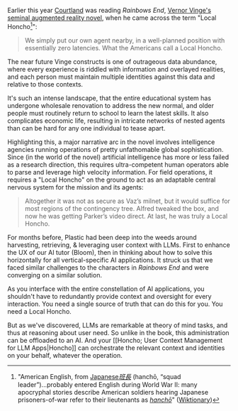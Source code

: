 Earlier this year [Courtland](https://x.com/courtlandleer) was reading *Rainbows End*, [Vernor Vinge's](https://en.wikipedia.org/wiki/Vernor_Vinge) [seminal augmented reality novel](https://en.wikipedia.org/wiki/Rainbows_End_(novel)), when he came across the term "Local Honcho[^1]":

>We simply put our own agent nearby, in a well-planned position with essentially zero latencies. What the Americans call a Local Honcho.

The near future Vinge constructs is one of outrageous data abundance, where every experience is riddled with information and overlayed realities, and each person must maintain multiple identities against this data and relative to those contexts.

It's such an intense landscape, that the entire educational system has undergone wholesale renovation to address the new normal, and older people must routinely return to school to learn the latest skills. It also complicates economic life, resulting in intricate networks of nested agents than can be hard for any one individual to tease apart.

Highlighting this, a major narrative arc in the novel involves intelligence agencies running operations of pretty unfathomable global sophistication. Since (in the world of the novel) artificial intelligence has more or less failed as a research direction, this requires ultra-competent human operators able to parse and leverage high velocity information. For field operations, it requires a "Local Honcho" on the ground to act as an adaptable central nervous system for the mission and its agents:

>Altogether it was not as secure as Vaz’s milnet, but it would suffice for most regions of the contingency tree. Alfred tweaked the box, and now he was getting Parker’s video direct. At last, he was truly a Local Honcho.

For months before, Plastic had been deep into the weeds around harvesting, retrieving, & leveraging user context with LLMs. First to enhance the UX of our AI tutor (Bloom), then in thinking about how to solve this horizontally for all vertical-specific AI applications. It struck us that we faced similar challenges to the characters in _Rainbows End_ and were converging on a similar solution.

As you interface with the entire constellation of AI applications, you shouldn't have to redundantly provide context and oversight for every interaction. You need a single source of truth that can do this for you. You need a Local Honcho.

But as we've discovered, LLMs are remarkable at theory of mind tasks, and thus at reasoning about user need. So unlike in the book, this administration can be offloaded to an AI. And your [[Honcho; User Context Management for LLM Apps|Honcho]] can orchestrate the relevant context and identities on your behalf, whatever the operation.

[^1]: "American English, from [Japanese](https://en.wikipedia.org/wiki/Japanese_language)_[班長](https://en.wiktionary.org/wiki/%E7%8F%AD%E9%95%B7#Japanese)_ (hanchō, “squad leader”)...probably entered English during World War II: many apocryphal stories describe American soldiers hearing Japanese prisoners-of-war refer to their lieutenants as _[hanchō](https://en.wiktionary.org/wiki/hanch%C5%8D#Japanese)_" ([Wiktionary](https://en.wiktionary.org/wiki/honcho))